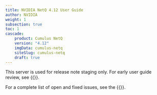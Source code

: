 ```yaml
---
title: NVIDIA NetQ 4.12 User Guide
author: NVIDIA
weight: 1
subsection: true
toc: 1
cascade:
    product: Cumulus NetQ
    version: "4.12"
    imgData: cumulus-netq
    siteSlug: cumulus-netq
    draft: true
---
```


This server is used for release note staging only. For early user guide review, see {{<exlink url="https://rachel-stage.d3k6fybijj9whw.amplifyapp.com/networking-ethernet-software/cumulus-netq-412/Whats-New/" text="rachel-stage">}}.

For a complete list of open and fixed issues, see the {{<link title="NVIDIA NetQ 4.12 Release Notes" text="release notes">}}.